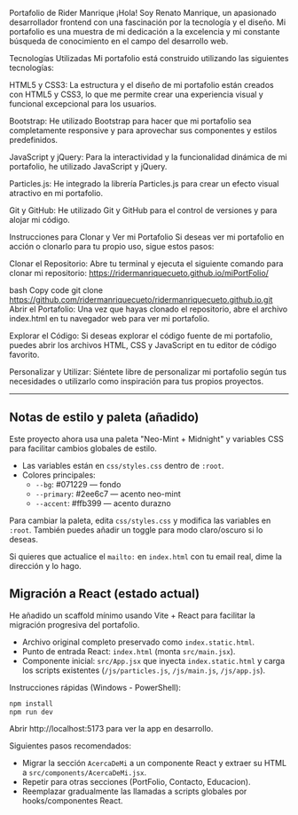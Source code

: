 Portafolio de Rider Manrique
¡Hola! Soy Renato Manrique, un apasionado desarrollador frontend con una fascinación por la tecnología y el diseño. Mi portafolio es una muestra de mi dedicación a la excelencia y mi constante búsqueda de conocimiento en el campo del desarrollo web.

Tecnologías Utilizadas
Mi portafolio está construido utilizando las siguientes tecnologías:

HTML5 y CSS3: La estructura y el diseño de mi portafolio están creados con HTML5 y CSS3, lo que me permite crear una experiencia visual y funcional excepcional para los usuarios.

Bootstrap: He utilizado Bootstrap para hacer que mi portafolio sea completamente responsive y para aprovechar sus componentes y estilos predefinidos.

JavaScript y jQuery: Para la interactividad y la funcionalidad dinámica de mi portafolio, he utilizado JavaScript y jQuery.

Particles.js: He integrado la librería Particles.js para crear un efecto visual atractivo en mi portafolio.

Git y GitHub: He utilizado Git y GitHub para el control de versiones y para alojar mi código.

Instrucciones para Clonar y Ver mi Portafolio
Si deseas ver mi portafolio en acción o clonarlo para tu propio uso, sigue estos pasos:

Clonar el Repositorio: Abre tu terminal y ejecuta el siguiente comando para clonar mi repositorio:
https://ridermanriquecueto.github.io/miPortFolio/

bash
Copy code
git clone https://github.com/ridermanriquecueto/ridermanriquecueto.github.io.git
Abrir el Portafolio: Una vez que hayas clonado el repositorio, abre el archivo index.html en tu navegador web para ver mi portafolio.

Explorar el Código: Si deseas explorar el código fuente de mi portafolio, puedes abrir los archivos HTML, CSS y JavaScript en tu editor de código favorito.

Personalizar y Utilizar: Siéntete libre de personalizar mi portafolio según tus necesidades o utilizarlo como inspiración para tus propios proyectos.

---

## Notas de estilo y paleta (añadido)

Este proyecto ahora usa una paleta "Neo-Mint + Midnight" y variables CSS para facilitar cambios globales de estilo.

- Las variables están en `css/styles.css` dentro de `:root`.
- Colores principales:
	- `--bg`: #071229 — fondo
	- `--primary`: #2ee6c7 — acento neo-mint
	- `--accent`: #ffb399 — acento durazno

Para cambiar la paleta, edita `css/styles.css` y modifica las variables en `:root`. También puedes añadir un toggle para modo claro/oscuro si lo deseas.

Si quieres que actualice el `mailto:` en `index.html` con tu email real, dime la dirección y lo hago.

## Migración a React (estado actual)

He añadido un scaffold mínimo usando Vite + React para facilitar la migración progresiva del portafolio.

- Archivo original completo preservado como `index.static.html`.
- Punto de entrada React: `index.html` (monta `src/main.jsx`).
- Componente inicial: `src/App.jsx` que inyecta `index.static.html` y carga los scripts existentes (`/js/particles.js`, `/js/main.js`, `/js/app.js`).

Instrucciones rápidas (Windows - PowerShell):

```powershell
npm install
npm run dev
```

Abrir http://localhost:5173 para ver la app en desarrollo.

Siguientes pasos recomendados:
- Migrar la sección `AcercaDeMi` a un componente React y extraer su HTML a `src/components/AcercaDeMi.jsx`.
- Repetir para otras secciones (PortFolio, Contacto, Educacion).
- Reemplazar gradualmente las llamadas a scripts globales por hooks/componentes React.


